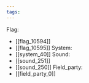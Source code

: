 ```yaml
---
tags:
---
```

Flag:
- [[flag_10594]]
- [[flag_10595]]
System:
- [[system_40]]
Sound:
- [[sound_251]]
- [[sound_250]]
Field_party:
- [[field_party_0]]
